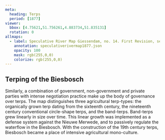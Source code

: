 ```yaml
---
meta:
  heading: Terps
  period: [1877]
viewer:
  bbox: [4.75621,51.756261,4.883734,51.835131]
  rotation: 0
allmaps:
  - label: Speculative River Map Giessendam, no. 14. First Revision, series I, 1877. Scale 1:10,000. The Berlage. Based on River Map Giessendam, no. 14. First Revision, series I, 1877. 703 x 995 mm, Scale 1:10,000. Trésor Collection, TU Delft Library. 
    annotation: speculativerivermap1877.json
    opacity: 100
    mask: rgb(255,0,0)
    colorize: rgb(255,0,0)
---
```


##  Terping of the Biesbosch

Similarly, a combination of government, non-government and private parties with intense negotiation practice make up the body of governance over terps. The map distinguishes three agricultural terp-types: the organically grown terp dating from the sixteenth century, the nineteenth century conventional circle-shape terps, and the band-terps. Band-terps grew linearly in size over time. This linear growth was implemented as a defense system against the Nieuwe Merwede, and to passively regulate the waterflow in the Biesbosch. With the construction of the 19th century terps, Biesbosch became a place of intensive agricultural mono-culture. 